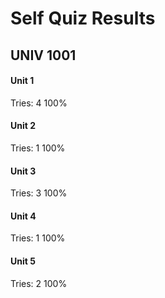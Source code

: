 # Self Quiz Results
## UNIV 1001

#### Unit 1
Tries: 4
100%

#### Unit 2
Tries: 1
100%

#### Unit 3
Tries: 3
100%

#### Unit 4
Tries: 1
100%

#### Unit 5 
Tries: 2
100%